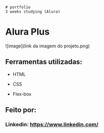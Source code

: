 ```

# portfolio
3 weeks studying (Alura)
```

# Alura Plus

![image](link da imagem do projeto.png)

## Ferramentas utilizadas:

* HTML

* CSS

* Flex-box

## Feito por:

### 

### Linkedin: https://www.linkedin.com/

```
